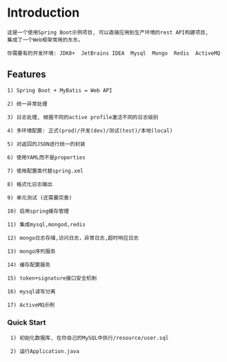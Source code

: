 # Introduction
    这是一个使用Spring Boot示例项目, 可以直接应用到生产环境的rest API构建项目,
    集成了一个Web框架常用的东东。

    你需要有的开发环境: JDK8+  JetBrains IDEA  Mysql  Mongo  Redis  ActiveMQ 


## Features
    1) Spring Boot + MyBatis = Web API

    2) 统一异常处理

    3) 日志处理, 根据不同的active profile激活不同的日志级别

    4) 多环境配置: 正式(prod)/开发(dev)/测试(test)/本地(local)

    5) 对返回的JSON进行统一的封装

    6) 使用YAML而不是properties

    7) 使用配置类代替spring.xml

    8) 格式化日志输出

    9) 单元测试 (还需要完善)
    
    10) 启用spring缓存管理
    
    11) 集成mysql,mongod,redis
    
    12) mongo日志存储,访问日志，异常日志,超时响应日志
    
    13) mongo序列服务
    
    14) 缓存配置服务

    15) token+signature接口安全机制
    
    16) mysql读写分离
    
    17) ActiveMQ示例

### Quick Start
     1) 初始化数据库, 在你自己的MySQL中执行/resource/user.sql

     2) 运行Application.java

